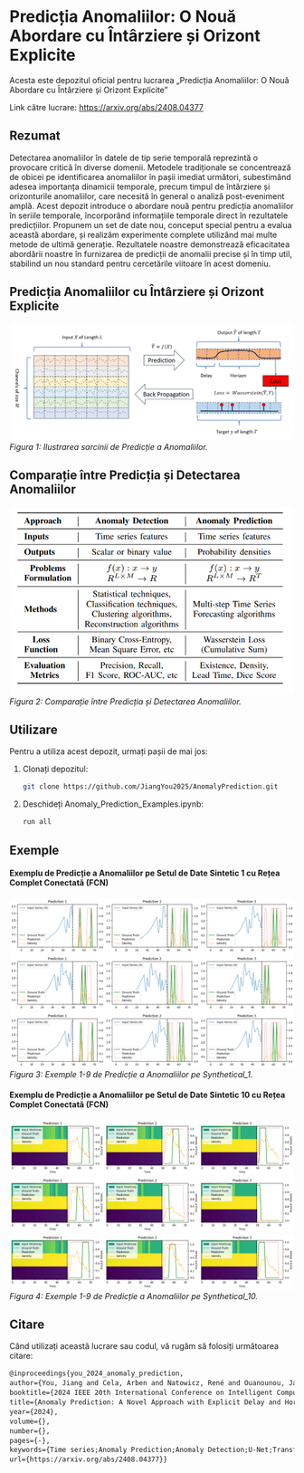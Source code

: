 # Predicția Anomaliilor: O Nouă Abordare cu Întârziere și Orizont Explicite
Acesta este depozitul oficial pentru lucrarea „Predicția Anomaliilor: O Nouă Abordare cu Întârziere și Orizont Explicite”

Link către lucrare: https://arxiv.org/abs/2408.04377

## Rezumat
Detectarea anomaliilor în datele de tip serie temporală reprezintă o provocare critică în diverse domenii. Metodele tradiționale se concentrează de obicei pe identificarea anomaliilor în pașii imediat următori, subestimând adesea importanța dinamicii temporale, precum timpul de întârziere și orizonturile anomaliilor, care necesită în general o analiză post-eveniment amplă. Acest depozit introduce o abordare nouă pentru predicția anomaliilor în seriile temporale, încorporând informațiile temporale direct în rezultatele predicțiilor. Propunem un set de date nou, conceput special pentru a evalua această abordare, și realizăm experimente complete utilizând mai multe metode de ultimă generație. Rezultatele noastre demonstrează eficacitatea abordării noastre în furnizarea de predicții de anomalii precise și în timp util, stabilind un nou standard pentru cercetările viitoare în acest domeniu.

## Predicția Anomaliilor cu Întârziere și Orizont Explicite
![Predicția Anomaliilor](./src/figure/anomaly_prediction.png)
*Figura 1: Ilustrarea sarcinii de Predicție a Anomaliilor.*

## Comparație între Predicția și Detectarea Anomaliilor
![Comparație](./src/figure/comparison_ad_ap.png)
*Figura 2: Comparație între Predicția și Detectarea Anomaliilor.*

## Utilizare
Pentru a utiliza acest depozit, urmați pașii de mai jos:

1. Clonați depozitul:
   ```bash
   git clone https://github.com/JiangYou2025/AnomalyPrediction.git
   ```

2. Deschideți Anomaly_Prediction_Examples.ipynb:
   ```bash
   run all
   ```

## Exemple

#### Exemplu de Predicție a Anomaliilor pe Setul de Date Sintetic 1 cu Rețea Complet Conectată (FCN)
![Comparație](./src/figure/synthetical_1_test_prediction_example_1.png)
![Comparație](./src/figure/synthetical_1_test_prediction_example_2.png)
![Comparație](./src/figure/synthetical_1_test_prediction_example_3.png)
*Figura 3: Exemple 1-9 de Predicție a Anomaliilor pe Synthetical_1.*

#### Exemplu de Predicție a Anomaliilor pe Setul de Date Sintetic 10 cu Rețea Complet Conectată (FCN)
![Comparație](./src/figure/synthetical_10_test_prediction_example_1.png)
![Comparație](./src/figure/synthetical_10_test_prediction_example_2.png)
![Comparație](./src/figure/synthetical_10_test_prediction_example_3.png)
*Figura 4: Exemple 1-9 de Predicție a Anomaliilor pe Synthetical_10.*

## Citare
Când utilizați această lucrare sau codul, vă rugăm să folosiți următoarea citare:
   ```tex
   @inproceedings{you_2024_anomaly_prediction,
   author={You, Jiang and Cela, Arben and Natowicz, René and Ouanounou, Jacob and Siarry, Patrick},
   booktitle={2024 IEEE 20th International Conference on Intelligent Computer Communication and Processing (ICCP)}, 
   title={Anomaly Prediction: A Novel Approach with Explicit Delay and Horizon},
   year={2024},
   volume={},
   number={},
   pages={-},
   keywords={Time series;Anomaly Prediction;Anomaly Detection;U-Net;Transformers;},
   url={https://arxiv.org/abs/2408.04377}}
   ```